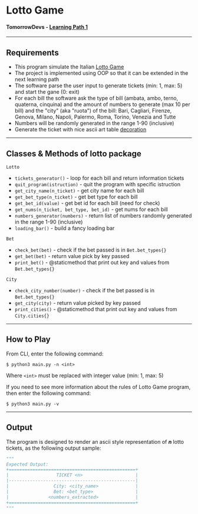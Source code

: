 # Lotto Game
#### TomorrowDevs - [Learning Path 1](https://github.com/AndreaOrlando23/programming-basics/tree/main/projects/m6/002-lotto-fake-extraction)

___
## Requirements
- This program simulate the Italian [Lotto Game](https://it.wikipedia.org/wiki/Lotto)
- The project is implemented using OOP so that it can be extended in the next learning path
- The software parse the user input to generate tickets (min: 1, max: 5) and start the gane (0: exit)
- For each bill the software ask the type of bill (ambata, ambo, terno, quaterna, cinquina) and the amount of numbers to generate (max 10 per bill) and the "city" (aka "ruota") of the bill: Bari, Cagliari, Firenze, Genova, Milano, Napoli, Palermo, Roma, Torino, Venezia and Tutte
- Numbers will be randomly generated in the range 1-90 (inclusive)
- Generate the ticket with nice ascii art table [decoration](https://ozh.github.io/ascii-tables/)

___
## Classes & Methods of lotto package

`Lotto`
- `tickets_generator()` - loop for each bill and return information tickets
- `quit_program(istruction)` - quit the program with specific istruction
- `get_city_name(n_ticket)` - get city name for each bill
- `get_bet_type(n_ticket)` - get bet type for each bill
- `get_bet_id(value)` - get bet id for each bill (need for check)
- `get_nums(n_ticket, bet_type, bet_id)` - get nums for each bill
- `numbers_generator(numbers)` - return list of numbers randomly generated in the range 1-90 (inclusive)
- `loading_bar()` - build a fancy loading bar

`Bet`
- `check_bet(bet)` - check if the bet passed is in `Bet.bet_types{}`
- `get_bet(bet)` - return value pick by key passed
- `print_bet()` - @staticmethod that print out key and values from `Bet.bet_types{}`

`City`
- `check_city_number(number)` - check if the bet passed is in `Bet.bet_types{}`
- `get_city(city)` - return value picked by key passed
- `print_cities()` - @staticmethod that print out key and values from `City.cities{}`

___
## How to Play
From CLI, enter the following command:

`$ python3 main.py -n <int>`

Where `<int>` must be replaced with integer value (min: 1, max: 5)

If you need to see more information about the rules of Lotto Game program, then enter the following command:

`$ python3 main.py -v`

___
## Output
The program is designed to render an ascii style representation of ***n*** lotto tickets, as the following output sample:

```Python
"""
Expected Output:
+================================================+
|                  TICKET <n>                    |
|------------------------------------------------|
|                 City: <city_name>              |
|                 Bet: <bet_type>                |
|               <numbers_extracted>              |
+================================================+
"""
```
